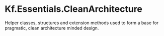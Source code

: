# Kf.Essentials.CleanArchitecture
Helper classes, structures and extension methods used to form a base for pragmatic, clean architecture minded design.
